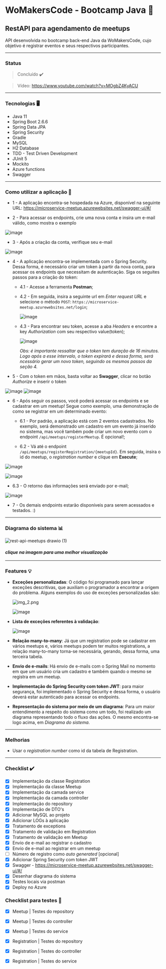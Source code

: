#  WoMakersCode - Bootcamp Java 🦋

## RestAPI para agendamento de meetups

API desenvolvida no bootcamp back-end Java da WoMakersCode, cujo objetivo é registrar eventos e seus respectivos participantes.

---

### Status
>Concluído ✔️

>Vídeo: https://www.youtube.com/watch?v=MOgbZ4KyACU

---

### Tecnologias 🖥️

* Java 11
* Spring Boot 2.6.6
* Spring Data JPA
* Spring Security
* Gradle
* MySQL
* H2 Database
* TDD - Test Driven Development
* JUnit 5
* Mockito
* Azure functions
* Swagger

---

### Como utilizar a aplicação 🤔

* 1 - A aplicação encontra-se hospedada na Azure, disponível na seguinte URL: https://microservice-meetup.azurewebsites.net/swagger-ui/#/

* 2 - Para acessar os endpoints, crie uma nova conta e insira um e-mail válido, como mostra o exemplo

![image](https://user-images.githubusercontent.com/61791877/167049008-847db30d-9ec5-4f14-9886-32b92b9d1ad4.png)

* 3 - Após a criação da conta, verifique seu e-mail

![image](https://user-images.githubusercontent.com/61791877/167049080-abbe7fd6-eb69-4cbd-8634-922716bae543.png)

* 4 - A aplicação encontra-se implementada com o Spring Security. Dessa forma, é necessário criar um token à partir da nova conta, para acessar os endpoints que necessitam de autenticação. Siga os seguites passos para a criação do token:

    * 4.1 - Acesse a ferramenta **Postman**;
    * 4.2 - Em seguida, insira a seguinte url em _Enter request URL_ e selecione o método `POST`: `https://microservice-meetup.azurewebsites.net/login`;
      
      ![image](https://user-images.githubusercontent.com/61791877/167049241-229ab7f5-e587-4add-a85c-e31ac1d884d3.png)
    
    * 4.3 - Para encontrar seu token, acesse a aba _Headers_ e encontre a key _Authorization_ com seu respectivo value(token);

      ![image](https://user-images.githubusercontent.com/61791877/167049285-567b870b-e889-42bf-b4eb-47ea58f59414.png)
      
      _Obs: é importante ressaltar que o token tem duração de 16 minutos. Logo após a esse intervalo, o token expirará e dessa forma, será ncessário gerar um novo     token, seguindo os mesmos passos da seção 4._

* 5 - Com o token em mãos, basta voltar ao **Swagger**, clicar no botão _Authorize_ e inserir o token

![image](https://user-images.githubusercontent.com/61791877/167049481-65e24b02-fb5b-4e1c-8598-fe610fade718.png)
![image](https://user-images.githubusercontent.com/61791877/166854097-a3f23238-b4bc-430e-bc45-7f923afe4e52.png)

* 6 - Após seguir os passos, você poderá acessar os endpoints e se cadastrar em um meetup! Segue como exemplo, uma demonstração de como se registrar em um determinado evento:
  
  * 6.1 - Por padrão, a aplicação está com 2 eventos cadastrados. No exemplo, será demonstrado um cadastro em um evento já inserido no sistema, mas você também pode criar um novo evento com o endpoint `/api/meetups/registerMeetup`. É opcional!;
     
  * 6.2 - Vá até o endpoint `/api/meetups/registerRegistration/{meetupId}`. Em seguida, insira o id do meetup, o _registration number_ e clique em **Execute**;

![image](https://user-images.githubusercontent.com/61791877/167049696-5ff29fd8-62b4-408a-810c-1c5277416651.png)

![image](https://user-images.githubusercontent.com/61791877/167049748-4bb1fe9c-f488-43bb-8947-7775fe4a6cdd.png)


  * 6.3 - O retorno das informações será enviado por e-mail;

![image](https://user-images.githubusercontent.com/61791877/167049877-d613eff3-00ea-4d76-810f-5992c0ae85b6.png)

 * 7 - Os demais endpoints estarão disponíveis para serem acessados e testados. :)

---

### Diagrama do sistema :bar_chart:

![rest-api-meetups drawio (1)](https://user-images.githubusercontent.com/61791877/166856485-efaa856f-8874-4145-85ac-052f67057763.png)


<h4><i> clique na imagem para uma melhor visualização </i></h4>

---

### Features 💡


* **Exceções personalizadas**: O código foi programado para lançar exceções descritivas, que auxiliam o programador a encontrar a origem do problema. Alguns exemplos do uso de exceções personalizadas são:
    
  ![img_2.png](img_2.png)
  
  ![image](https://user-images.githubusercontent.com/61791877/167050158-9358c427-2635-4708-92b7-de5f6a0ac517.png)


- **Lista de exceções referentes à validação**:

  ![image](https://user-images.githubusercontent.com/61791877/167050233-b4ee6774-e6f4-42c7-a5ad-b8b43f388f00.png)


- **Relação many-to-many**: Já que um registration pode se cadastrar em vários meetups e, vários meetups podem ter muitos registrations, a relação many-to-many torna-se necessária, gerando, dessa forma, uma terceira tabela.


- **Envio de e-mails**: Há envio de e-mails com o Spring Mail no momento em que um usuário cria um cadastro e também quando o mesmo se registra em um meetup.


- **Implementação do Spring Security com token JWT**: para maior segurança, foi implementado o Spring Security e dessa forma, o usuário deverá estar autenticado para acessar os endpoints.


- **Representação do sistema por meio de um diagrama**: Para um maior entendimento a respeito do sistema como um todo, foi realizado um diagrama representando todo o fluxo das ações. O mesmo encontra-se logo acima, em _Diagrama do sistema_. 

---
### Melhorias

* Usar o _registration number_ como id da tabela de Registration.

---
### Checklist ✔️

- [x] Implementação da classe Registration
- [x] Implementação da classe Meetup
- [x] Implementação da camada service
- [x] Implementação da camada controller
- [x] Implementação do repository
- [x] Implementação de DTO's
- [x] Adicionar MySQL ao projeto
- [x] Adicionar LOGs à aplicação
- [x] Tratamento de exceptions
- [x] Tratamento de validação em Registration
- [x] Tratamento de validação em Meetup
- [x] Envio de e-mail ao registrar o cadastro
- [x] Envio de e-mail ao registrar em um meetup
- [ ] Número de registro como _auto generated_ [opcional]
- [x] Adicionar Spring Security com token JWT
- [x] Swagger - https://microservice-meetup.azurewebsites.net/swagger-ui/#/
- [x] Desenhar diagrama do sistema
- [x] Testes locais via postman
- [x] Deploy no Azure

### Checklist para testes 🧪

- [x] Meetup | Testes do repository
- [x] Meetup | Testes do controller
- [x] Meetup | Testes do service
- [x] Registration | Testes do repository
- [x] Registration | Testes do controller
- [x] Registration | Testes do service

